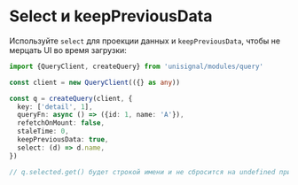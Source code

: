 # Select и keepPreviousData

Используйте `select` для проекции данных и `keepPreviousData`, чтобы не мерцать UI во время загрузки:

```ts
import {QueryClient, createQuery} from 'unisignal/modules/query'

const client = new QueryClient(({} as any))

const q = createQuery(client, {
  key: ['detail', 1],
  queryFn: async () => ({id: 1, name: 'A'}),
  refetchOnMount: false,
  staleTime: 0,
  keepPreviousData: true,
  select: (d) => d.name,
})

// q.selected.get() будет строкой имени и не сбросится на undefined при повторной загрузке
```
